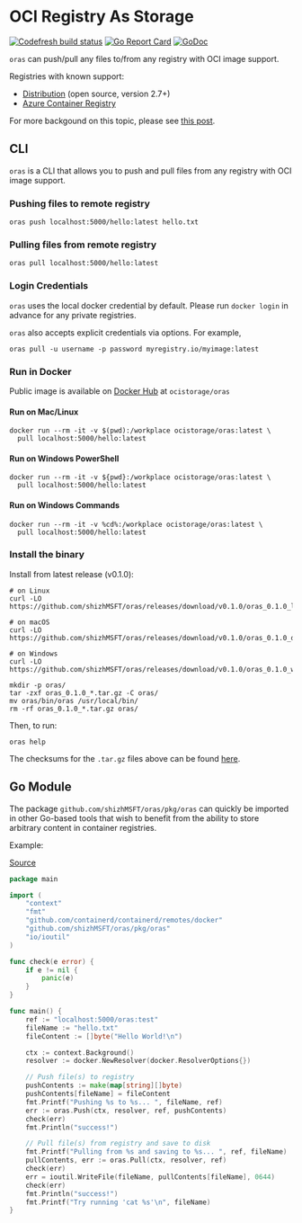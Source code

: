 # OCI Registry As Storage

[![Codefresh build status](https://g.codefresh.io/api/badges/pipeline/shizh/shizhMSFT%2Foras%2Fmaster?type=cf-1)](https://g.codefresh.io/public/accounts/shizh/pipelines/shizhMSFT/oras/master)
[![Go Report Card](https://goreportcard.com/badge/github.com/shizhMSFT/oras)](https://goreportcard.com/report/github.com/shizhMSFT/oras)
[![GoDoc](https://godoc.org/github.com/shizhMSFT/oras?status.svg)](https://godoc.org/github.com/shizhMSFT/oras)

`oras` can push/pull any files to/from any registry with OCI image support.

Registries with known support:

- [Distribution](https://github.com/docker/distribution) (open source, version 2.7+)
- [Azure Container Registry](https://azure.microsoft.com/en-us/services/container-registry/)

For more backgound on this topic, please see
[this post](https://www.opencontainers.org/blog/2018/10/11/oci-image-support-comes-to-open-source-docker-registry).

## CLI

`oras` is a CLI that allows you to push and pull files from
any registry with OCI image support.

### Pushing files to remote registry
```
oras push localhost:5000/hello:latest hello.txt
```

### Pulling files from remote registry
```
oras pull localhost:5000/hello:latest
```

### Login Credentials
`oras` uses the local docker credential by default. Please run `docker login` in advance for any private registries.

`oras` also accepts explicit credentials via options. For example,
```
oras pull -u username -p password myregistry.io/myimage:latest
```

### Run in Docker

Public image is available on [Docker Hub](https://hub.docker.com/r/ocistorage/oras) at `ocistorage/oras`

#### Run on Mac/Linux
```
docker run --rm -it -v $(pwd):/workplace ocistorage/oras:latest \
  pull localhost:5000/hello:latest
```

#### Run on Windows PowerShell
```
docker run --rm -it -v ${pwd}:/workplace ocistorage/oras:latest \
  pull localhost:5000/hello:latest
```

#### Run on Windows Commands
```
docker run --rm -it -v %cd%:/workplace ocistorage/oras:latest \
  pull localhost:5000/hello:latest
```

### Install the binary

Install from latest release (v0.1.0):

```
# on Linux
curl -LO https://github.com/shizhMSFT/oras/releases/download/v0.1.0/oras_0.1.0_linux_amd64.tar.gz

# on macOS
curl -LO https://github.com/shizhMSFT/oras/releases/download/v0.1.0/oras_0.1.0_darwin_amd64.tar.gz

# on Windows
curl -LO https://github.com/shizhMSFT/oras/releases/download/v0.1.0/oras_0.1.0_windows_amd64.tar.gz

mkdir -p oras/
tar -zxf oras_0.1.0_*.tar.gz -C oras/
mv oras/bin/oras /usr/local/bin/
rm -rf oras_0.1.0_*.tar.gz oras/
```

Then, to run:

```
oras help
```

The checksums for the `.tar.gz` files above can be found [here](https://github.com/shizhMSFT/oras/releases/tag/v0.1.0).


## Go Module

The package `github.com/shizhMSFT/oras/pkg/oras` can quickly be imported in other Go-based tools that
wish to benefit from the ability to store arbitrary content in container registries.

Example:

[Source](examples/simple_push_pull.go)

```go
package main

import (
	"context"
	"fmt"
	"github.com/containerd/containerd/remotes/docker"
	"github.com/shizhMSFT/oras/pkg/oras"
	"io/ioutil"
)

func check(e error) {
	if e != nil {
		panic(e)
	}
}

func main() {
	ref := "localhost:5000/oras:test"
	fileName := "hello.txt"
	fileContent := []byte("Hello World!\n")

	ctx := context.Background()
	resolver := docker.NewResolver(docker.ResolverOptions{})

	// Push file(s) to registry
	pushContents := make(map[string][]byte)
	pushContents[fileName] = fileContent
	fmt.Printf("Pushing %s to %s... ", fileName, ref)
	err := oras.Push(ctx, resolver, ref, pushContents)
	check(err)
	fmt.Println("success!")

	// Pull file(s) from registry and save to disk
	fmt.Printf("Pulling from %s and saving to %s... ", ref, fileName)
	pullContents, err := oras.Pull(ctx, resolver, ref)
	check(err)
	err = ioutil.WriteFile(fileName, pullContents[fileName], 0644)
	check(err)
	fmt.Println("success!")
	fmt.Printf("Try running 'cat %s'\n", fileName)
}
```
